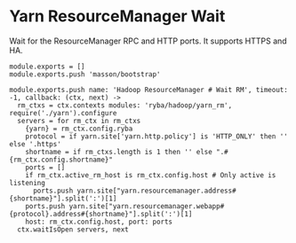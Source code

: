 
# Yarn ResourceManager Wait

Wait for the ResourceManager RPC and HTTP ports. It supports HTTPS and HA.

    module.exports = []
    module.exports.push 'masson/bootstrap'

    module.exports.push name: 'Hadoop ResourceManager # Wait RM', timeout: -1, callback: (ctx, next) ->
      rm_ctxs = ctx.contexts modules: 'ryba/hadoop/yarn_rm', require('./yarn').configure
      servers = for rm_ctx in rm_ctxs
        {yarn} = rm_ctx.config.ryba
        protocol = if yarn.site['yarn.http.policy'] is 'HTTP_ONLY' then '' else '.https'
        shortname = if rm_ctxs.length is 1 then '' else ".#{rm_ctx.config.shortname}"
        ports = []
        if rm_ctx.active_rm_host is rm_ctx.config.host # Only active is listening
          ports.push yarn.site["yarn.resourcemanager.address#{shortname}"].split(':')[1]
        ports.push yarn.site["yarn.resourcemanager.webapp#{protocol}.address#{shortname}"].split(':')[1]
        host: rm_ctx.config.host, port: ports
      ctx.waitIsOpen servers, next